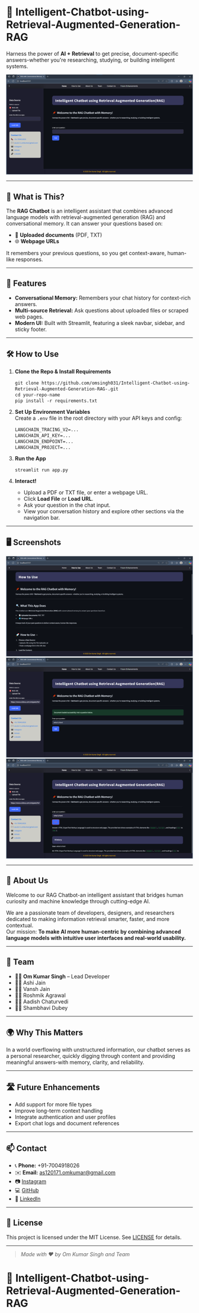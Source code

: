 # 🤖 Intelligent-Chatbot-using-Retrieval-Augmented-Generation-RAG

Harness the power of **AI + Retrieval** to get precise, document-specific answers-whether you're researching, studying, or building intelligent systems.

![RAG Homepage](images/Homepage.png) 

---

## 📌 What is This?

The **RAG Chatbot** is an intelligent assistant that combines advanced language models with retrieval-augmented generation (RAG) and conversational memory. It can answer your questions based on:

- 📄 **Uploaded documents** (PDF, TXT)
- 🌐 **Webpage URLs**

It remembers your previous questions, so you get context-aware, human-like responses.

---

## 🚀 Features

- **Conversational Memory:** Remembers your chat history for context-rich answers.
- **Multi-source Retrieval:** Ask questions about uploaded files or scraped web pages.
- **Modern UI:** Built with Streamlit, featuring a sleek navbar, sidebar, and sticky footer.

---

## 🛠️ How to Use

1. **Clone the Repo & Install Requirements**
    ```
    git clone https://github.com/omsingh031/Intelligent-Chatbot-using-Retrieval-Augmented-Generation-RAG-.git
    cd your-repo-name
    pip install -r requirements.txt
    ```

2. **Set Up Environment Variables**  
   Create a `.env` file in the root directory with your API keys and config:
    ```
    LANGCHAIN_TRACING_V2=...
    LANGCHAIN_API_KEY=...
    LANGCHAIN_ENDPOINT=...
    LANGCHAIN_PROJECT=...
    ```

3. **Run the App**
    ```
    streamlit run app.py
    ```

4. **Interact!**
    - Upload a PDF or TXT file, or enter a webpage URL.
    - Click **Load File** or **Load URL**.
    - Ask your question in the chat input.
    - View your conversation history and explore other sections via the navigation bar.

---

## 🖥️ Screenshots

<!-- Add your own screenshots here -->
![User Manual](images/User_Manual.png)
![Working of App](images/WORKING1.png)
![Chat Example](images/WORKING2.png)

---

## 👥 About Us

Welcome to our RAG Chatbot-an intelligent assistant that bridges human curiosity and machine knowledge through cutting-edge AI.

We are a passionate team of developers, designers, and researchers dedicated to making information retrieval smarter, faster, and more contextual.  
Our mission: **To make AI more human-centric by combining advanced language models with intuitive user interfaces and real-world usability.**

---

## 💼 Team

- 👨‍💻 **Om Kumar Singh** – Lead Developer  
- 🧑‍💻 Ashi Jain  
- 🧑‍💻 Vansh Jain  
- 🧑‍💻 Roshmik Agrawal  
- 🧑‍💻 Aadish Chaturvedi  
- 🧑‍💻 Shambhavi Dubey

---

## 🌍 Why This Matters

In a world overflowing with unstructured information, our chatbot serves as a personal researcher, quickly digging through content and providing meaningful answers-with memory, clarity, and reliability.

---

## 🛣️ Future Enhancements

- Add support for more file types
- Improve long-term context handling
- Integrate authentication and user profiles
- Export chat logs and document references

---

## 📫 Contact

- 📞 **Phone:** +91-7004918026
- ✉️ **Email:** as120171.omkumar@gmail.com
- 📷 [Instagram](https://www.instagram.com/omsingh031/)
- 💻 [GitHub](https://github.com/omsingh031)
- 🔗 [LinkedIn](https://linkedin.com/in/omsingh031)

---

## 📝 License

This project is licensed under the MIT License. See [LICENSE](LICENSE) for details.

---

> _Made with ❤️ by Om Kumar Singh and Team_

# 🤖 Intelligent-Chatbot-using-Retrieval-Augmented-Generation-RAG
